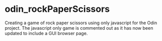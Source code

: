 # odin_rockPaperScissors
Creating a game of rock paper scissors using only javascript for the Odin project.
The javascript only game is commented out as it has now been updated to include a GUI browser page.
